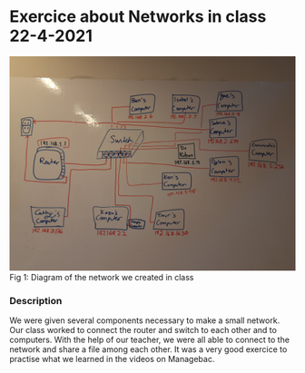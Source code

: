 # Exercice about Networks in class 22-4-2021
![alt text](2021-04-22.jpg) <br> 
Fig 1: Diagram of the network we created in class
### Description 
We were given several components necessary to make a small network. Our class worked to connect the router and switch to each other and to computers. With the help of our teacher, we were all able to connect to the network and share a file among each other. It was a very good exercice to practise what we learned in the videos on Managebac.
